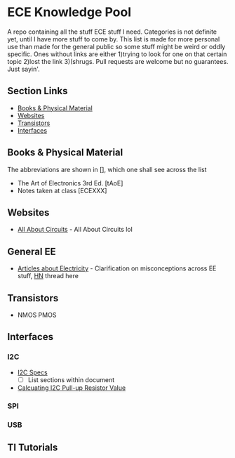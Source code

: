 # ECE Knowledge Pool
A repo containing all the stuff ECE stuff I need. Categories is not definite yet, until I have more stuff to come by. This list is made for more personal use than made for the general public so some stuff might be weird or oddly specific. Ones without links are either 1)trying to look for one on that certain topic 2)lost the link 3)(shrugs. Pull requests are welcome but no guarantees. Just sayin'.

## Section Links
- [Books & Physical Material](#books--physical-material)
- [Websites](#websites)
- [Transistors](#transistors)
- [Interfaces](#interfaces)

## Books & Physical Material
The abbreviations are shown in [], which one shall see across the list
- The Art of Electronics 3rd Ed. [tAoE]
- Notes taken at class [ECEXXX]

## Websites
- [All About Circuits](http://www.allaboutcircuits.com/education/) - All About Circuits lol

## General EE
- [Articles about Electricity](http://amasci.com/ele-edu.html) - Clarification on misconceptions across EE stuff, [HN](https://news.ycombinator.com/item?id=12894192) thread here

## Transistors
- NMOS PMOS


## Interfaces


### I2C
- [I2C Specs](http://www.nxp.com/documents/user_manual/UM10204.pdf)
  - [ ] List sections within document
- [Calcuating I2C Pull-up Resistor Value](http://www.ti.com/lit/an/slva689/slva689.pdf)


### SPI


### USB

## TI Tutorials
